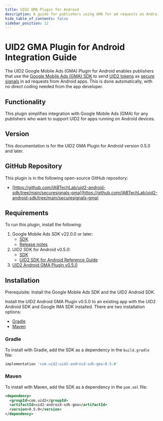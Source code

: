 ```yaml
---
title: UID2 GMA Plugin for Android
description: A guide for publishers using GMA for ad requests on Android apps.
hide_table_of_contents: false
sidebar_position: 12
---
```


# UID2 GMA Plugin for Android Integration Guide

The UID2 Google Mobile Ads (GMA) Plugin for Android enables publishers that use the [Google Mobile Ads (GMA) SDK](https://developers.google.com/ad-manager/mobile-ads-sdk) to send [UID2 tokens](../ref-info/glossary-uid.md#gl-uid2-token) as [secure signals](https://support.google.com/admob/answer/11556288) in ad requests from Android apps. This is done automatically, with no direct coding needed from the app developer.

## Functionality

This plugin simplifies integration with Google Mobile Ads (GMA) for any publishers who want to support UID2 for apps running on Android devices.

## Version

<!-- As of 2023-07-15 -->

This documentation is for the UID2 GMA Plugin for Android version 0.5.0 and later.

## GitHub Repository

This plugin is in the following open-source GitHub repository:

- [https://github.com/IABTechLab/uid2-android-sdk/tree/main/securesignals-gma](https://github.com/IABTechLab/uid2-android-sdk/tree/main/securesignals-gma)

## Requirements 

To run this plugin, install the following:

1. Google Mobile Ads SDK v22.0.0 or later:
   - [SDK](https://developers.google.com/admob/android/sdk)
   - [Release notes](https://developers.google.com/admob/android/rel-notes)
1. UID2 SDK for Android v0.5.0:
   - [SDK](https://central.sonatype.com/artifact/com.uid2/uid2-android-sdk)
   - [UID2 SDK for Android Reference Guide](../sdks/uid2-sdk-ref-android.md)
1. [UID2 Android GMA Plugin v0.5.0](https://central.sonatype.com/artifact/com.uid2/uid2-android-sdk-gma/)

## Installation

Prerequisite: Install the Google Mobile Ads SDK and the UID2 Android SDK.

Install the UID2 Android GMA Plugin v0.5.0 to an existing app with the UID2 Android SDK and Google IMA SDK installed. There are two installation options:

- [Gradle](#gradle)
- [Maven](#maven)

### Gradle 

To install with Gradle, add the SDK as a dependency in the `build.gradle` file:

``` javascript
implementation 'com.uid2:uid2-android-sdk-gma:0.5.0'
```

### Maven 

To install with Maven, add the SDK as a dependency in the `pom.xml` file:

``` xml
<dependency>
  <groupId>com.uid2</groupId>
  <artifactId>uid2-android-sdk-gma</artifactId>
  <version>0.5.0</version>
</dependency>
```
